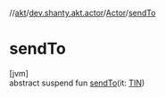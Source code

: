 //[akt](../../../index.md)/[dev.shanty.akt.actor](../index.md)/[Actor](index.md)/[sendTo](send-to.md)

# sendTo

[jvm]\
abstract suspend fun [sendTo](send-to.md)(it: [TIN](index.md))

